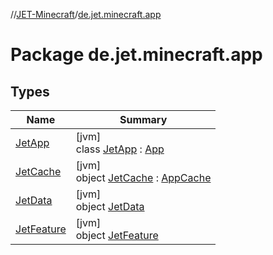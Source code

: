 //[JET-Minecraft](../../index.md)/[de.jet.minecraft.app](index.md)

# Package de.jet.minecraft.app

## Types

| Name | Summary |
|---|---|
| [JetApp](-jet-app/index.md) | [jvm]<br>class [JetApp](-jet-app/index.md) : [App](../de.jet.minecraft.structure.app/-app/index.md) |
| [JetCache](-jet-cache/index.md) | [jvm]<br>object [JetCache](-jet-cache/index.md) : [AppCache](../de.jet.minecraft.structure.app/-app-cache/index.md) |
| [JetData](-jet-data/index.md) | [jvm]<br>object [JetData](-jet-data/index.md) |
| [JetFeature](-jet-feature/index.md) | [jvm]<br>object [JetFeature](-jet-feature/index.md) |
